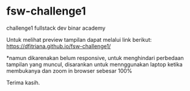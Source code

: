 # fsw-challenge1
challenge1 fullstack dev binar academy


Untuk melihat preview tampilan dapat melalui link berikut:
https://dfitriana.github.io/fsw-challenge1/

*namun dikarenakan belum responsive, untuk menghindari perbedaan tampilan yang muncul,
disarankan untuk mennggunakan laptop ketika membukanya dan zoom in browser sebesar 100%

Terima kasih.
